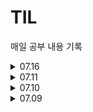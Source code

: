 # TIL
매일 공부 내용 기록

<details>
<summary>07.16</summary>
<div markdown="1">
  
[ 2024-07-16 화 ]   
부대복귀(BFS) - https://school.programmers.co.kr/learn/courses/30/lessons/132266   
합승택시요금 - https://school.programmers.co.kr/learn/courses/30/lessons/72413

❑ 서브쿼리
https://school.programmers.co.kr/learn/courses/30/lessons/131124
https://school.programmers.co.kr/learn/courses/30/lessons/62284
https://school.programmers.co.kr/learn/courses/30/lessons/133027


</div>
</details>

<details>
<summary>07.11</summary>
<div markdown="1">
  
거리두기 확인하기 - https://school.programmers.co.kr/learn/courses/30/lessons/81302
셔틀버스 - https://school.programmers.co.kr/learn/courses/30/lessons/17678

❑ Join (Lv.3,Lv.4,Lv.5)
https://school.programmers.co.kr/learn/courses/30/lessons/157339
https://school.programmers.co.kr/learn/courses/30/lessons/276035
https://school.programmers.co.kr/learn/courses/30/lessons/131534

❑ Group by (Lv.3)
https://school.programmers.co.kr/learn/courses/30/lessons/157340
https://school.programmers.co.kr/learn/courses/30/lessons/151139
</div>
</details>

<details>
<summary>07.10</summary>
<div markdown="1">
[ 2024-07-10 수 ]
리코쳇 로봇 - https://school.programmers.co.kr/learn/courses/30/lessons/169199
거리두기 확인하기 - https://school.programmers.co.kr/learn/courses/30/lessons/81302

❑ Join (Lv.3)
https://school.programmers.co.kr/learn/courses/30/lessons/59042
https://school.programmers.co.kr/learn/courses/30/lessons/59043
https://school.programmers.co.kr/learn/courses/30/lessons/59044

❑ Group by (Lv.3)
https://school.programmers.co.kr/learn/courses/30/lessons/157340
https://school.programmers.co.kr/learn/courses/30/lessons/151139 

</div>
</details>

<details>
<summary>07.09</summary>
<div markdown="1">
[ 2024-07-09 화 ]
네트워크 - https://school.programmers.co.kr/learn/courses/30/lessons/43162
피로도 - https://school.programmers.co.kr/learn/courses/30/lessons/87946

❑ Sum/Max/Min (Lv.2)
https://school.programmers.co.kr/learn/courses/30/lessons/131115

❑ Join (Lv.3)
https://school.programmers.co.kr/learn/courses/30/lessons/59042
https://school.programmers.co.kr/learn/courses/30/lessons/59043
https://school.programmers.co.kr/learn/courses/30/lessons/59044

</div>
</details>

